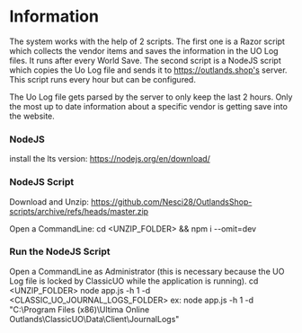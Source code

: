 # Information

The system works with the help of 2 scripts.
The first one is a Razor script which collects the vendor items and saves the information in the UO Log files. It runs after every World Save.
The second script is a NodeJS script which copies the Uo Log file and sends it to https://outlands.shop's server. This script runs every hour but can be configured.

The Uo Log file gets parsed by the server to only keep the last 2 hours. Only the most up to date information about a specific vendor is getting save into the website.

### NodeJS

install the lts version: https://nodejs.org/en/download/

### NodeJS Script

Download and Unzip:
https://github.com/Nesci28/OutlandsShop-scripts/archive/refs/heads/master.zip

Open a CommandLine:
cd <UNZIP_FOLDER> && npm i --omit=dev

### Run the NodeJS Script

Open a CommandLine as Administrator (this is necessary because the UO Log file is locked by ClassicUO while the application is running).
cd <UNZIP_FOLDER>
node app.js -h 1 -d <CLASSIC_UO_JOURNAL_LOGS_FOLDER>
ex: node app.js -h 1 -d "C:\Program Files (x86)\Ultima Online Outlands\ClassicUO\Data\Client\JournalLogs"
